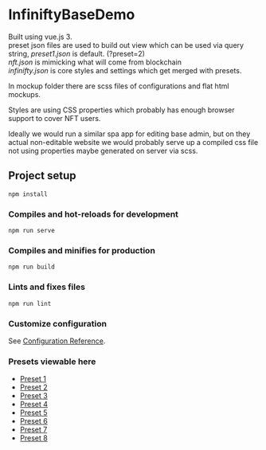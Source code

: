 # InfiniftyBaseDemo

Built using vue.js 3.  
preset json files are used to build out view which can be used via query string, *preset1.json* is default. (?preset=2)  
*nft.json* is mimicking what will come from blockchain  
*infinifty.json* is core styles and settings which get merged with presets.

In mockup folder there are scss files of configurations and flat html mockups.

Styles are using CSS properties which probably has enough browser support to cover NFT users. 

Ideally we would run a similar spa app for editing base admin, but on they actual non-editable website we would probably serve up a compiled css file not using properties maybe generated on server via scss.


## Project setup
```
npm install
```

### Compiles and hot-reloads for development
```
npm run serve
```

### Compiles and minifies for production
```
npm run build
```

### Lints and fixes files
```
npm run lint
```

### Customize configuration
See [Configuration Reference](https://cli.vuejs.org/config/).


### Presets viewable here

- [Preset 1](https://fabrikdevwebjobs2019.z16.web.core.windows.net/?preset=1)
- [Preset 2](https://fabrikdevwebjobs2019.z16.web.core.windows.net/?preset=2)
- [Preset 3](https://fabrikdevwebjobs2019.z16.web.core.windows.net/?preset=3)
- [Preset 4](https://fabrikdevwebjobs2019.z16.web.core.windows.net/?preset=4)
- [Preset 5](https://fabrikdevwebjobs2019.z16.web.core.windows.net/?preset=5)
- [Preset 6](https://fabrikdevwebjobs2019.z16.web.core.windows.net/?preset=6)
- [Preset 7](https://fabrikdevwebjobs2019.z16.web.core.windows.net/?preset=7)
- [Preset 8](https://fabrikdevwebjobs2019.z16.web.core.windows.net/?preset=8)
